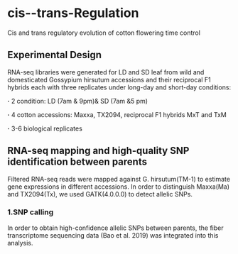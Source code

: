 #  cis--trans-Regulation
Cis and trans regulatory evolution of cotton flowering time control
## Experimental Design
RNA-seq libraries were generated for LD and SD leaf from wild and domesticated Gossypium hirsutum accessions and their reciprocal F1 hybrids each with three replicates under long-day and short-day conditions:

**·** 2 condition: LD (7am & 9pm)& SD (7am &5 pm)
 
**·** 4 cotton accessions: Maxxa, TX2094, reciprocal F1 hybrids MxT and TxM

**·** 3-6 biological replicates
## RNA-seq mapping and high-quality SNP identification between parents
Filtered RNA-seq reads were mapped against G. hirsutum(TM-1) to estimate gene expressions in different accessions. In order to distinguish Maxxa(Ma) and TX2094(Tx), we used GATK(4.0.0.0) to detect allelic SNPs.

### 1.SNP calling
In order to obtain high-confidence allelic SNPs between parents, the fiber transcriptome sequencing data (Bao et al. 2019) was integrated into this analysis.





